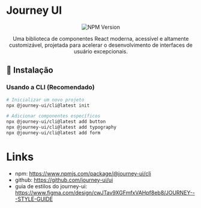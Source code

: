 # Journey UI

<div align="center">
  <img src="https://img.shields.io/npm/v/@journey-ui/cli?style=flat-square&logo=npm" alt="NPM Version" />
</div>

<p align="center">
  Uma biblioteca de componentes React moderna, acessível e altamente customizável, projetada para acelerar o desenvolvimento de interfaces de usuário excepcionais.
</p>

## 🚀 Instalação

### Usando a CLI (Recomendado)

```bash
# Inicializar um novo projeto
npx @journey-ui/cli@latest init

# Adicionar componentes específicos
npx @journey-ui/cli@latest add button
npx @journey-ui/cli@latest add typography
npx @journey-ui/cli@latest add form
```

# Links

- npm: https://www.npmjs.com/package/@journey-ui/cli
- github: https://github.com/journey-ui/ui
- guia de estilos do journey-ui: https://www.figma.com/design/cwJTav9XGFmfxVAHpf8eb8/JOURNEY---STYLE-GUIDE